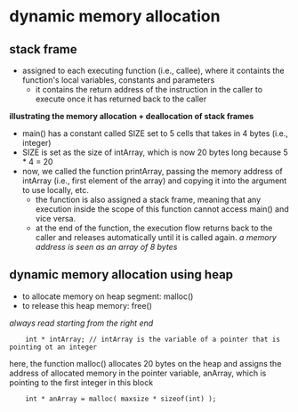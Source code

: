 # dynamic memory allocation

## stack frame
- assigned to each executing function (i.e., callee), where it containts the function's local variables, constants and parameters
    - it contains the return address of the instruction in the caller to execute once it has returned back to the caller

**illustrating the memory allocation + deallocation of stack frames** 
- main() has a constant called SIZE set to 5 cells that takes in 4 bytes (i.e., integer)
- SIZE is set as the size of intArray, which is now 20 bytes long because 5 * 4 = 20 
- now, we called the function printArray, passing the memory address of intArray (i.e., first element of the array) and copying it into the argument to use locally, etc. 
    - the function is also assigned a stack frame, meaning that any execution inside the scope of this function cannot access main() and vice versa. 
    - at the end of the function, the execution flow returns back to the caller and releases automatically until it is called again. 
*a memory address is seen as an array of 8 bytes*

## dynamic memory allocation using heap
- to allocate memory on heap segment: malloc()
- to release this heap memory: free()

*always read starting from the right end*

        int * intArray; // intArray is the variable of a pointer that is pointing ot an integer

here, the function malloc() allocates 20 bytes on the heap and assigns the address of allocated memory in the pointer variable, anArray, which is pointing to the first integer in this block

        int * anArray = malloc( maxsize * sizeof(int) );

